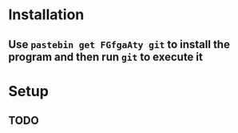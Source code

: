 # Installation

## Use ```pastebin get FGfgaAty git``` to install the program and then run ```git``` to execute it


# Setup
## TODO
